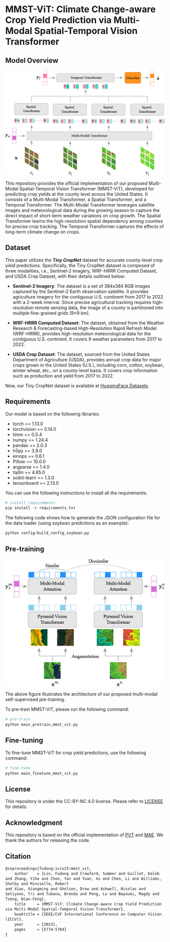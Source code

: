 # MMST-ViT: Climate Change-aware Crop Yield Prediction via Multi-Modal Spatial-Temporal Vision Transformer

## Model Overview

![mmst-vit-arch](./input/mmst-vit-arch.png)



This repository provides the official implementation of our proposed Multi-Modal Spatial-Temporal Vision Transformer (MMST-ViT), developed for predicting crop yields at the county level across the United States. It consists of a Multi-Modal Transformer, a Spatial Transformer, and a Temporal Transformer. The Multi-Modal Transformer leverages satellite images and meteorological data during the growing season to capture the direct impact of short-term weather variations on crop growth. The Spatial Transformer learns the high-resolution spatial dependency among counties for precise crop tracking. The Temporal Transformer captures the effects of long-term climate change on crops.

## Dataset

This paper utilizes the ***Tiny CropNet*** dataset for accurate county-level crop yield predictions. Specifically, the Tiny CropNet dataset is composed of three modalities, i.e., Sentinel-2 Imagery, WRF-HRRR Computed Dataset, and USDA Crop Dataset,
with their details outlined below:

- **Sentinel-2 Imagery**: The dataset is a set of 384x384 RGB images captured by the Sentinel-2 Earth observation satellite. It provides agriculture imagery for the contiguous U.S. continent from 2017 to 2022 with a 2-week interval. Since precise agricultural tracking requires high-resolution remote sensing data, the image of a county is partitioned into multiple fine-grained grids (9×9 km).

- **WRF-HRRR Computed Dataset**: The dataset, obtained from the Weather Research & Forecasting-based High-Resolution Rapid Refresh Model (WRF-HRRR), provides high-resolution meteorological data for the contiguous U.S. continent. It covers 9 weather parameters from 2017 to 2022.

- **USDA Crop Dataset**: The dataset, sourced from the United States Department of Agriculture (USDA), provides annual crop data for major crops grown in the United States (U.S.), including corn, cotton, soybean, winter wheat, etc., on a county-level basis. It covers crop information such as production and yield from 2017 to 2022.

Now, our Tiny CropNet dataset is available at [HuggingFace Datasets](https://huggingface.co/datasets/fudong03/Tiny-CropNet/tree/main).


## Requirements

Our model is based on the following libraries:

- torch == 1.13.0
- torchvision == 0.14.0
- timm == 0.5.4
- numpy == 1.24.4
- pandas == 2.0.3
- h5py == 3.9.0
- einops == 0.6.1
- Pillow == 10.0.0
- argparse == 1.4.0
- tqdm == 4.65.0
- scikit-learn == 1.3.0
- tensorboard == 2.13.0

You can use the following instructions to install all the requirements:

```python
# install requirements
pip install -r requirements.txt
```

The following code shows how to generate the JSON configuration file for the data loader (using soybean predictions as an example):
```python
python config/build_config_soybean.py
```


## Pre-training

![method-pvt-simclr](./input/method-pvt-simclr.png)



The above figure illustrates the architecture of our proposed multi-modal self-supervised pre-training.

 To pre-train MMST-ViT, please run the following command:

```python
# pre-train
python main_pretrain_mmst_vit.py
```



## Fine-tuning

To fine-tune MMST-ViT for crop yield predictions, use the following command:

```python
# fine-tune
python main_finetune_mmst_vit.py
```

## License

This repository is under the CC-BY-NC 4.0 license. Please refer to [LICENSE](https://github.com/fudong03/MMST-ViT/blob/main/LICENSE) for details.

## Acknowledgment

This repository is based on the official implementation of [PVT](https://github.com/whai362/PVT) and [MAE](https://github.com/facebookresearch/mae). We thank the authors for releasing the code.

## Citation

```
@inproceedings{fudong:iccv23:mmst_vit,
    author    = {Lin, Fudong and Crawford, Summer and Guillot, Kaleb and Zhang, Yihe and Chen, Yan and Yuan, Xu and Chen, Li and Williams, Shelby and Minvielle, Robert
and Xiao, Xiangming and Gholson, Drew and Ashwell, Nicolas and Setiyono, Tri and Tubana, Brenda and Peng, Lu and Bayoumi, Magdy and Tzeng, Nian-Feng},
    title     = {MMST-ViT: Climate Change-aware Crop Yield Prediction via Multi-Modal Spatial-Temporal Vision Transformer},
    booktitle = {IEEE/CVF International Conference on Computer Vision (ICCV)},
    year      = {2023},
    pages     = {5774-5784}
}
```
